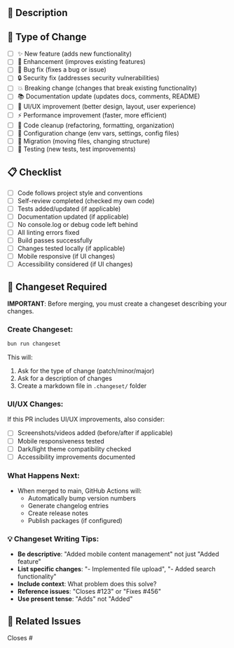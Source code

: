 ## 📝 Description
<!-- Describe your changes here -->

## 🔄 Type of Change
- [ ] ✨ New feature (adds new functionality)
- [ ] 🚀 Enhancement (improves existing features)
- [ ] 🐛 Bug fix (fixes a bug or issue)
- [ ] 🔒 Security fix (addresses security vulnerabilities)
- [ ] 💥 Breaking change (changes that break existing functionality)
- [ ] 📚 Documentation update (updates docs, comments, README)
- [ ] 🎨 UI/UX improvement (better design, layout, user experience)
- [ ] ⚡ Performance improvement (faster, more efficient)
- [ ] 🧹 Code cleanup (refactoring, formatting, organization)
- [ ] 🔧 Configuration change (env vars, settings, config files)
- [ ] 🚚 Migration (moving files, changing structure)
- [ ] 🧪 Testing (new tests, test improvements)

## 📋 Checklist
- [ ] Code follows project style and conventions
- [ ] Self-review completed (checked my own code)
- [ ] Tests added/updated (if applicable)
- [ ] Documentation updated (if applicable)
- [ ] No console.log or debug code left behind
- [ ] All linting errors fixed
- [ ] Build passes successfully
- [ ] Changes tested locally (if applicable)
- [ ] Mobile responsive (if UI changes)
- [ ] Accessibility considered (if UI changes)

## 🚀 Changeset Required
**IMPORTANT**: Before merging, you must create a changeset describing your changes.

### Create Changeset:
```bash
bun run changeset
```

This will:
1. Ask for the type of change (patch/minor/major)
2. Ask for a description of changes
3. Create a markdown file in `.changeset/` folder

### UI/UX Changes:
If this PR includes UI/UX improvements, also consider:
- [ ] Screenshots/videos added (before/after if applicable)
- [ ] Mobile responsiveness tested
- [ ] Dark/light theme compatibility checked
- [ ] Accessibility improvements documented

### What Happens Next:
- When merged to main, GitHub Actions will:
  - Automatically bump version numbers
  - Generate changelog entries
  - Create release notes
  - Publish packages (if configured)

### 💡 Changeset Writing Tips:
- **Be descriptive**: "Added mobile content management" not just "Added feature"
- **List specific changes**: "- Implemented file upload", "- Added search functionality"
- **Include context**: What problem does this solve?
- **Reference issues**: "Closes #123" or "Fixes #456"
- **Use present tense**: "Adds" not "Added"

## 🔗 Related Issues
<!-- Link any related issues here -->
Closes #
